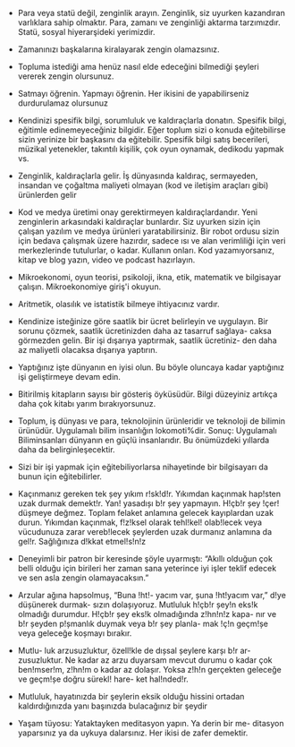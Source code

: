 - Para veya statü değil, zenginlik arayın. Zenginlik, siz uyurken
  kazandıran varlıklara sahip olmaktır. Para, zamanı ve zenginliği
  aktarma tarzımızdır. Statü, sosyal hiyerarşideki yerimizdir.

- Zamanınızı başkalarına kiralayarak zengin olamazsınız.

- Topluma istediği ama henüz nasıl elde edeceğini bilmediği şeyleri
  vererek zengin olursunuz.

- Satmayı öğrenin. Yapmayı öğrenin. Her ikisini de yapabilirseniz
  durdurulamaz olursunuz

- Kendinizi spesifik bilgi, sorumluluk ve kaldıraçlarla donatın. Spesifik bilgi, eğitimle edinemeyeceğiniz bilgidir. Eğer toplum sizi o
  konuda eğitebilirse sizin yerinize bir başkasını da eğitebilir. Spesifik bilgi satış becerileri, müzikal yetenekler, takıntılı kişilik, çok oyun oynamak, dedikodu yapmak vs.

- Zenginlik, kaldıraçlarla gelir. İş dünyasında kaldıraç, sermayeden,
  insandan ve çoğaltma maliyeti olmayan (kod ve iletişim araçları
  gibi) ürünlerden gelir

- Kod ve medya üretimi onay gerektirmeyen kaldıraçlardandır. Yeni
  zenginlerin arkasındaki kaldıraçlar bunlardır. Siz uyurken sizin için
  çalışan yazılım ve medya ürünleri yaratabilirsiniz. Bir robot ordusu sizin için bedava çalışmak üzere hazırdır, sadece
  ısı ve alan verimliliği için veri merkezlerinde tutulurlar, o kadar.
  Kullanın onları. Kod yazamıyorsanız, kitap ve blog yazın, video ve podcast hazırlayın.

- Mikroekonomi, oyun teorisi, psikoloji, ikna, etik, matematik ve
  bilgisayar çalışın. Mikroekonomiye giriş'i okuyun.

- Aritmetik, olasılık ve istatistik bilmeye ihtiyacınız vardır.

- Kendinize isteğinize göre saatlik bir ücret belirleyin ve uygulayın.
  Bir sorunu çözmek, saatlik ücretinizden daha az tasarruf sağlaya-
  caksa görmezden gelin. Bir işi dışarıya yaptırmak, saatlik ücretiniz-
  den daha az maliyetli olacaksa dışarıya yaptırın.

- Yaptığınız işte dünyanın en iyisi olun. Bu böyle oluncaya kadar
  yaptığınız işi geliştirmeye devam edin.

- Bitirilmiş kitapların sayısı bir gösteriş öyküsüdür. Bilgi düzeyiniz artıkça daha çok kitabı yarım bırakıyorsunuz.

- Toplum, iş dünyası ve para, teknolojinin ürünleridir ve teknoloji de
  bilimin ürünüdür. Uygulamalı bilim insanlığın lokomoti%dir. Sonuç: Uygulamalı Biliminsanları dünyanın en güçlü insanlarıdır. Bu önümüzdeki yıllarda daha da belirginleşecektir.

- Sizi bir işi yapmak için eğitebiliyorlarsa nihayetinde bir bilgisayarı
  da bunun için eğitebilirler.

- Kaçınmanız gereken tek șey yıkım r!sk!d!r. Yıkımdan kaçınmak hap!sten uzak durmak demekt!r. Yan! yasadıșı b!r șey yapmayın. H!çb!r șey !çer! düșmeye değmez. Toplam felaket anlamına gelecek kayıplardan uzak durun. Yıkımdan kaçınmak, f!z!ksel olarak tehl!kel! olab!lecek veya vücudunuza zarar vereb!lecek șeylerden uzak durmanız anlamına da gel!r. Sağlığınıza d!kkat etmel!s!n!z

- Deneyimli bir patron bir keresinde şöyle uyarmıştı: “Akıllı olduğun
  çok belli olduğu için birileri her zaman sana yeterince iyi işler teklif
  edecek ve sen asla zengin olamayacaksın.”

- Arzular ağına hapsolmuș, “Buna !ht!-
  yacım var, șuna !ht!yacım var,” d!ye düșünerek durmak-
  sızın dolașıyoruz. Mutluluk h!çb!r șey!n eks!k olmadığı
  durumdur. H!çb!r șey eks!k olmadığında z!hn!n!z kapa-
  nır ve b!r șeyden p!șmanlık duymak veya b!r șey planla-
  mak !ç!n geçm!șe veya geleceğe koșmayı bırakır.

- Mutlu-
  luk arzusuzluktur, özell!kle de dıșsal șeylere karșı b!r ar-
  zusuzluktur. Ne kadar az arzu duyarsam mevcut durumu
  o kadar çok ben!mser!m, z!hn!m o kadar az dolașır. Yoksa
  z!h!n gerçekten geleceğe ve geçm!șe doğru sürekl! hare-
  ket hal!nded!r.

- Mutluluk, hayatınızda bir şeylerin eksik olduğu hissini ortadan
  kaldırdığınızda yanı başınızda bulacağınız bir şeydir

- Yaşam tüyosu: Yataktayken meditasyon yapın. Ya derin bir me-
  ditasyon yaparsınız ya da uykuya dalarsınız. Her ikisi de zafer
  demektir.
